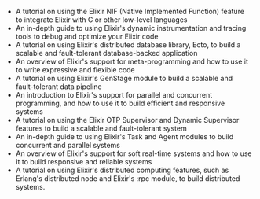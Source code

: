 - A tutorial on using the Elixir NIF (Native Implemented Function) feature to integrate Elixir with C or other low-level languages
- An in-depth guide to using Elixir's dynamic instrumentation and tracing tools to debug and optimize your Elixir code
- A tutorial on using Elixir's distributed database library, Ecto, to build a scalable and fault-tolerant database-backed application
- An overview of Elixir's support for meta-programming and how to use it to write expressive and flexible code
- A tutorial on using Elixir's GenStage module to build a scalable and fault-tolerant data pipeline
- An introduction to Elixir's support for parallel and concurrent programming, and how to use it to build efficient and responsive systems
- A tutorial on using the Elixir OTP Supervisor and Dynamic Supervisor features to build a scalable and fault-tolerant system
- An in-depth guide to using Elixir's Task and Agent modules to build concurrent and parallel systems
- An overview of Elixir's support for soft real-time systems and how to use it to build responsive and reliable systems
- A tutorial on using Elixir's distributed computing features, such as Erlang's distributed node and Elixir's :rpc module, to build distributed systems.